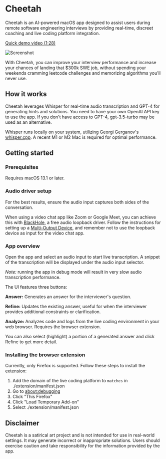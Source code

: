 # Cheetah

Cheetah is an AI-powered macOS app designed to assist users during remote software engineering interviews by providing real-time, discreet coaching and live coding platform integration.

[Quick demo video (1:28)](https://user-images.githubusercontent.com/106342593/229961889-489e2b36-f3e6-453a-9784-f160bc1c4f8d.mp4)

<img src="https://github.com/leetcode-mafia/cheetah/raw/91cc5b89864fe28476a7e2062ede2c8322c17896/cheetah.jpg" alt="Screenshot">

With Cheetah, you can improve your interview performance and increase your chances of landing that $300k SWE job, without spending your weekends cramming leetcode challenges and memorizing algorithms you'll never use.

## How it works

Cheetah leverages Whisper for real-time audio transcription and GPT-4 for generating hints and solutions. You need to have your own OpenAI API key to use the app. If you don't have access to GPT-4, gpt-3.5-turbo may be used as an alternative.

Whisper runs locally on your system, utilizing Georgi Gerganov's [whisper.cpp](https://github.com/ggerganov/whisper.cpp). A recent M1 or M2 Mac is required for optimal performance.


## Getting started

### Prerequisites

Requires macOS 13.1 or later.

### Audio driver setup

For the best results, ensure the audio input captures both sides of the conversation.

When using a video chat app like Zoom or Google Meet, you can achieve this with [BlackHole](https://existential.audio/blackhole/), a free audio loopback driver. Follow the instructions for setting up a [Multi-Output Device](https://github.com/ExistentialAudio/BlackHole/wiki/Multi-Output-Device), and remember not to use the loopback device as input for the video chat app.

### App overview

Open the app and select an audio input to start live transcription. A snippet of the transcription will be displayed under the audio input selector.

*Note:* running the app in debug mode will result in very slow audio transcription performance.

The UI features three buttons:

**Answer:** Generates an answer for the interviewer's question.

**Refine:** Updates the existing answer, useful for when the interviewer provides additional constraints or clarification.

**Analyze:** Analyzes code and logs from the live coding environment in your web browser. Requires the browser extension.

You can also select (highlight) a portion of a generated answer and click Refine to get more detail.

### Installing the browser extension

Currently, only Firefox is supported. Follow these steps to install the extension:

1. Add the domain of the live coding platform to `matches` in ./extension/manifest.json
2. Go to [about:debugging](https://firefox-source-docs.mozilla.org/devtools-user/about_colon_debugging/index.html)
3. Click "This Firefox"
4. Click "Load Temporary Add-on"
5. Select ./extension/manifest.json


## Disclaimer

Cheetah is a satirical art project and is not intended for use in real-world settings. It may generate incorrect or inappropriate solutions. Users should exercise caution and take responsibility for the information provided by the app.
